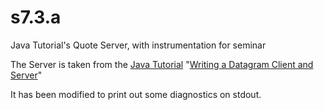# s7.3.a
Java Tutorial's Quote Server, with instrumentation for seminar

The Server is taken from the [Java Tutorial](https://docs.oracle.com/javase/tutorial/index.html)
"[Writing a Datagram Client and Server](https://docs.oracle.com/javase/tutorial/networking/datagrams/clientServer.html)"

It has been modified to print out some diagnostics on stdout.
